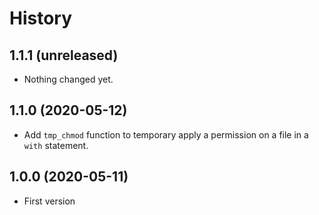 History
=======

1.1.1 (unreleased)
------------------

- Nothing changed yet.


1.1.0 (2020-05-12)
------------------

- Add `tmp_chmod` function to temporary apply a permission on a file in a `with` statement.


1.0.0 (2020-05-11)
------------------

- First version
